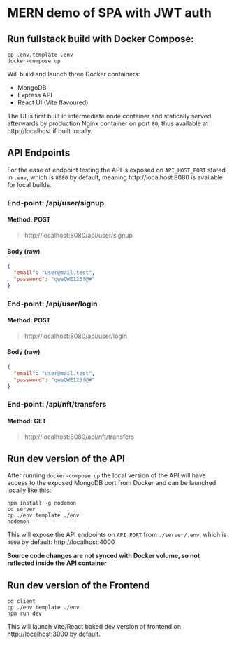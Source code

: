 # MERN demo of SPA with JWT auth

## Run fullstack build with Docker Compose:

```
cp .env.template .env
docker-compose up
```

Will build and launch three Docker containers:

- MongoDB
- Express API
- React UI (Vite flavoured)

The UI is first built in intermediate node container and statically served afterwards by production Nginx container on port `80`, thus available at http://localhost if built locally.

## API Endpoints

For the ease of endpoint testing the API is exposed on `API_HOST_PORT` stated in `.env`, which is `8080` by default, meaning http://localhost:8080 is available for local builds.

### End-point: /api/user/signup

#### Method: POST

> http://localhost:8080/api/user/signup

#### Body (**raw**)

```json
{
  "email": "user@mail.test",
  "password": "qweQWE123!@#"
}
```

### End-point: /api/user/login

#### Method: POST

> http://localhost:8080/api/user/login

#### Body (**raw**)

```json
{
  "email": "user@mail.test",
  "password": "qweQWE123!@#"
}
```

### End-point: /api/nft/transfers

#### Method: GET

> http://localhost:8080/api/nft/transfers

## Run dev version of the API

After running `docker-compose up` the local version of the API will have access to the exposed MongoDB port from Docker and can be launched locally like this:

```
npm install -g nodemon
cd server
cp ./env.template ./env
nodemon
```

This will expose the API endpoints on `API_PORT` from `./server/.env`, which is `4000` by default: http://localhost:4000

**Source code changes are not synced with Docker volume, so not reflected inside the API container**

## Run dev version of the Frontend

```
cd client
cp ./env.template ./env
npm run dev
```

This will launch Vite/React baked dev version of frontend on http://localhost:3000 by default.

